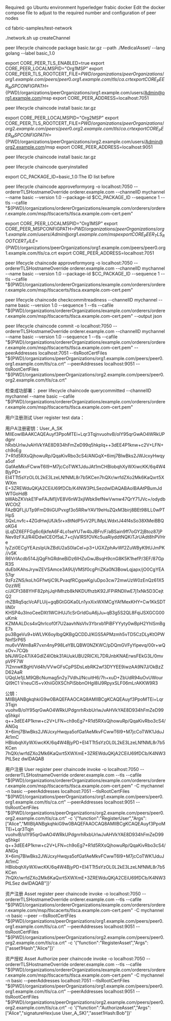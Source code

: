 Required:
go
Ubuntu environment
hyperledger frabic docker
Edit the docker compose file to adjust to the required number and configuration of peer nodes

cd fabric-samples/test-network

./network.sh up createChannel

peer lifecycle chaincode package basic.tar.gz --path ./MedicalAsset/  --lang golang --label basic_1.0

export CORE_PEER_TLS_ENABLED=true
export CORE_PEER_LOCALMSPID="Org1MSP"
export CORE_PEER_TLS_ROOTCERT_FILE=${PWD}/organizations/peerOrganizations/org1.example.com/peers/peer0.org1.example.com/tls/ca.crt
export CORE_PEER_MSPCONFIGPATH=${PWD}/organizations/peerOrganizations/org1.example.com/users/Admin@org1.example.com/msp
export CORE_PEER_ADDRESS=localhost:7051

peer lifecycle chaincode install basic.tar.gz

export CORE_PEER_LOCALMSPID="Org2MSP"
export CORE_PEER_TLS_ROOTCERT_FILE=${PWD}/organizations/peerOrganizations/org2.example.com/peers/peer0.org2.example.com/tls/ca.crt
export CORE_PEER_MSPCONFIGPATH=${PWD}/organizations/peerOrganizations/org2.example.com/users/Admin@org2.example.com/msp
export CORE_PEER_ADDRESS=localhost:9051

peer lifecycle chaincode install basic.tar.gz

peer lifecycle chaincode queryinstalled

export CC_PACKAGE_ID=basic_1.0:The ID list before

peer lifecycle chaincode approveformyorg -o localhost:7050 --ordererTLSHostnameOverride orderer.example.com --channelID mychannel --name basic --version 1.0 --package-id $CC_PACKAGE_ID --sequence 1 --tls --cafile "${PWD}/organizations/ordererOrganizations/example.com/orderers/orderer.example.com/msp/tlscacerts/tlsca.example.com-cert.pem"

export CORE_PEER_LOCALMSPID="Org1MSP"
export CORE_PEER_MSPCONFIGPATH=${PWD}/organizations/peerOrganizations/org1.example.com/users/Admin@org1.example.com/msp
export CORE_PEER_TLS_ROOTCERT_FILE=${PWD}/organizations/peerOrganizations/org1.example.com/peers/peer0.org1.example.com/tls/ca.crt
export CORE_PEER_ADDRESS=localhost:7051

peer lifecycle chaincode approveformyorg -o localhost:7050 --ordererTLSHostnameOverride orderer.example.com --channelID mychannel --name basic --version 1.0 --package-id $CC_PACKAGE_ID --sequence 1 --tls --cafile "${PWD}/organizations/ordererOrganizations/example.com/orderers/orderer.example.com/msp/tlscacerts/tlsca.example.com-cert.pem"

peer lifecycle chaincode checkcommitreadiness --channelID mychannel --name basic --version 1.0 --sequence 1 --tls --cafile "${PWD}/organizations/ordererOrganizations/example.com/orderers/orderer.example.com/msp/tlscacerts/tlsca.example.com-cert.pem" --output json

peer lifecycle chaincode commit -o localhost:7050 --ordererTLSHostnameOverride orderer.example.com --channelID mychannel --name basic --version 1.0 --sequence 1 --tls --cafile "${PWD}/organizations/ordererOrganizations/example.com/orderers/orderer.example.com/msp/tlscacerts/tlsca.example.com-cert.pem" --peerAddresses localhost:7051 --tlsRootCertFiles "${PWD}/organizations/peerOrganizations/org1.example.com/peers/peer0.org1.example.com/tls/ca.crt" --peerAddresses localhost:9051 --tlsRootCertFiles "${PWD}/organizations/peerOrganizations/org2.example.com/peers/peer0.org2.example.com/tls/ca.crt"

检查成功部署：
peer lifecycle chaincode querycommitted --channelID mychannel --name basic --cafile "${PWD}/organizations/ordererOrganizations/example.com/orderers/orderer.example.com/msp/tlscacerts/tlsca.example.com-cert.pem"




用户注册测试
User register test data：

用户A注册密钥：User_A_SK
MIIEowIBAAKCAQEAuyf3PpoMTEi+Lqr3TqjnvuohvB/olY95qrGwAO4WRkUPdgnr
hRxbUrlwJvAHVkYAE8D934hFmZeD99q5hkpIq++3dEE4P1knw+c2V+LFN+ch9oEg
7+R1d5RXsQjhowuRp/QqaKivRbo3cS4/ANGqX+6imj7BlwBks2JWJcxyHwqya5of
GafAeMkvFCwwT6l9+M7jcCoTWK1JduJAt1mCHBlobqhXyWXiwcKK/6q4W4BjyPD+
EI4TTt5sYzOL0L2kE3LzeLNfNML8r7b5KCen7hQXr/wrfdZXo2Mk6KaQxrt5XWXm
E+3ZREWduQKjA2CEiU69fDCb/K4NW3PtLSezdwIDAQABAoIBAAtPBumJdWTGoHdB
bWAbZKVskE1FwFAJM1jVE8V6nW3xjlWbk9efNwVwnw47QrY71JVc+/odydbWCOtZ
FAzBQFLjUTp9FmD9iiGUPvxgf3o5RRwYAV19eHuZQxM3birj8BEt98ILL0wPTHpS
SQxLnvfc+4ZGdHwjUfJk5r+x8tNdP5vV2PLIMpLWdxtJ44f4sSo38XMeiBBQoKG4
ijLqDZ6EFFGg6c6jkfeA6F4Lo1seYUTw4bJBFn/F/aBSain9ff7oGY2jBtoz87jP
Nev9zFXJ/R4lDdwICEOf5aL7+cjVa1RSfOVKc5uaRiyddtNQKiTJrUAdt8hPVHre
lyZzi0ECgYEAzsIpUkZBdU2aS0IaCeI+p3+UGXZphAvWf2ZuWByK9tUJmPK//v5K
R6VrlAcdb514JjQgFhGRdneBiDz6IHZuGwJBsqH9cnG8K5K1hefP/3EF/87GpR3S
duEblKAhsJrywZEVSAmce3A9UjVMSf0cgPriZKa0N3BowLqjapx/jO0CgYEA57qr
9zFzZNS/koLhGFfwtjiC9LPvaqfRCgqwKg/uDpo3cw72mwUzW0zEnQz61X5OzzWE
c/JlCFt388YHF82phjJqHMhzb8kNKDUfhzbK92JFPiRNDlIwE7j1xNk5D3CejtQ2
rhZBRq5qcVcAFLUij+gqBGtGGKa0Ln1yxXixWXMCgYAfMexKHY+Cw1KkSDTliN0r
KHSP4u3InoCeeDXt1WCiHUJ1cSrGrldGuA6jJu+qB3g5S2QL8FqiJSXGCG00uKmk
KZMAALDcs4xQhrIcof0f7U2aavhNsVIv3Ybrxb1PiBFYYyty0wBpH2YhISmBgE7s
pu3BgeVu9+bWLVK6oyIbgQKBgQCDDJ/KGS5APMzmh5vTD5CzDLyKtOPWNnfSrP65
mu6vVWm8aR7vxn4nyP98LeYBLQBW0NZKWC/pDQmGVFyYipevq/00r+wQsOv+7CQb
bNJWGz47iX4GdlZ4IObk31AUukUBU2RlCXL7DRJnbKNAErwsFEkG3L/0mvpVPF7W
7I2nnwKBgH/Vd4h/VVwGFsCpPSDsLebRK2wf3DYYEE9iwzAA9N7J/OkBzZD62AaR
UQqUe1jLM9QBcNumag5n2y7VdhJ/NcuitH6/7h+xuD+ZbUdR94uOvUWourQI9tC1
VneuCl5+vXhiiG0XSChPiSbbnOHgl8IJ9RpyxSLF06mLrAKKW9R3

公钥：
MIIBIjANBgkqhkiG9w0BAQEFAAOCAQ8AMIIBCgKCAQEAuyf3PpoMTEi+Lqr3Tqjn
vuohvB/olY95qrGwAO4WRkUPdgnrhRxbUrlwJvAHVkYAE8D934hFmZeD99q5hkpI
q++3dEE4P1knw+c2V+LFN+ch9oEg7+R1d5RXsQjhowuRp/QqaKivRbo3cS4/ANGq
X+6imj7BlwBks2JWJcxyHwqya5ofGafAeMkvFCwwT6l9+M7jcCoTWK1JduJAt1mC
HBlobqhXyWXiwcKK/6q4W4BjyPD+EI4TTt5sYzOL0L2kE3LzeLNfNML8r7b5KCen
7hQXr/wrfdZXo2Mk6KaQxrt5XWXmE+3ZREWduQKjA2CEiU69fDCb/K4NW3PtLSez
dwIDAQAB

用户注册
User register
peer chaincode invoke -o localhost:7050 --ordererTLSHostnameOverride orderer.example.com --tls --cafile "${PWD}/organizations/ordererOrganizations/example.com/orderers/orderer.example.com/msp/tlscacerts/tlsca.example.com-cert.pem" -C mychannel -n basic --peerAddresses localhost:7051 --tlsRootCertFiles "${PWD}/organizations/peerOrganizations/org1.example.com/peers/peer0.org1.example.com/tls/ca.crt" --peerAddresses localhost:9051 --tlsRootCertFiles "${PWD}/organizations/peerOrganizations/org2.example.com/peers/peer0.org2.example.com/tls/ca.crt" -c '{"function":"RegisterUser","Args":["Alice","MIIBIjANBgkqhkiG9w0BAQEFAAOCAQ8AMIIBCgKCAQEAuyf3PpoMTEi+Lqr3Tqjn
vuohvB/olY95qrGwAO4WRkUPdgnrhRxbUrlwJvAHVkYAE8D934hFmZeD99q5hkpI
q++3dEE4P1knw+c2V+LFN+ch9oEg7+R1d5RXsQjhowuRp/QqaKivRbo3cS4/ANGq
X+6imj7BlwBks2JWJcxyHwqya5ofGafAeMkvFCwwT6l9+M7jcCoTWK1JduJAt1mC
HBlobqhXyWXiwcKK/6q4W4BjyPD+EI4TTt5sYzOL0L2kE3LzeLNfNML8r7b5KCen
7hQXr/wrfdZXo2Mk6KaQxrt5XWXmE+3ZREWduQKjA2CEiU69fDCb/K4NW3PtLSez
dwIDAQAB"]}'


资产注册
Asset register
peer chaincode invoke -o localhost:7050 --ordererTLSHostnameOverride orderer.example.com --tls --cafile "${PWD}/organizations/ordererOrganizations/example.com/orderers/orderer.example.com/msp/tlscacerts/tlsca.example.com-cert.pem" -C mychannel -n basic --peer --tlsRootCertFiles "${PWD}/organizations/peerOrganizations/org1.example.com/peers/peer0.org1.example.com/tls/ca.crt" --peerAddresses localhost:9051 --tlsRootCertFiles "${PWD}/organizations/peerOrganizations/org2.example.com/peers/peer0.org2.example.com/tls/ca.crt" -c '{"function":"RegisterAsset","Args":["asset1Hash","Alice"]}'


资产授权
Asset Authorize
peer chaincode invoke -o localhost:7050 --ordererTLSHostnameOverride orderer.example.com --tls --cafile "${PWD}/organizations/ordererOrganizations/example.com/orderers/orderer.example.com/msp/tlscacerts/tlsca.example.com-cert.pem" -C mychannel -n basic --peerAddresses localhost:7051 --tlsRootCertFiles "${PWD}/organizations/peerOrganizations/org1.example.com/peers/peer0.org1.example.com/tls/ca.crt" --peerAddresses localhost:9051 --tlsRootCertFiles "${PWD}/organizations/peerOrganizations/org2.example.com/peers/peer0.org2.example.com/tls/ca.crt" -c '{"function":"AuthorizeAsset","Args":["Alice","signatureHex(use User_A_SK)","asset1Hash:Bob"]}'


